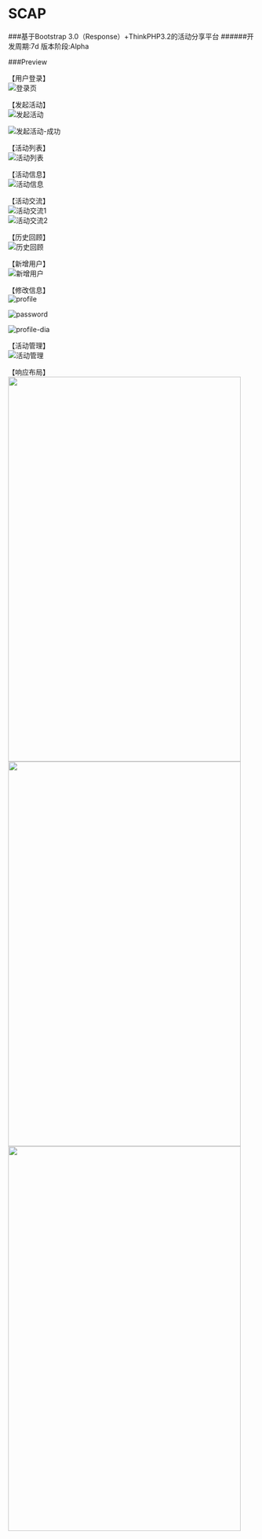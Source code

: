 # SCAP
###基于Bootstrap 3.0（Response）+ThinkPHP3.2的活动分享平台
######开发周期:7d 版本阶段:Alpha  
  
###Preview

【用户登录】  
![登录页](https://github.com/FelixHo/SCAP/blob/master/screenshot/登陆页.png)

【发起活动】  
![发起活动](https://github.com/FelixHo/SCAP/blob/master/screenshot/组织活动.png)  

![发起活动-成功](https://github.com/FelixHo/SCAP/blob/master/screenshot/发起活动-成功.png)

【活动列表】  
![活动列表](https://github.com/FelixHo/SCAP/blob/master/screenshot/活动列表.png)

【活动信息】  
![活动信息](https://github.com/FelixHo/SCAP/blob/master/screenshot/活动介绍信息.png)  

【活动交流】  
![活动交流1](https://github.com/FelixHo/SCAP/blob/master/screenshot/活动交流-发言.png)  
![活动交流2](https://github.com/FelixHo/SCAP/blob/master/screenshot/活动交流.png)  

【历史回顾】  
![历史回顾](https://github.com/FelixHo/SCAP/blob/master/screenshot/历史回顾.png)  

【新增用户】  
![新增用户](https://github.com/FelixHo/SCAP/blob/master/screenshot/新增用户.png)  

【修改信息】  
![profile](https://github.com/FelixHo/SCAP/blob/master/screenshot/profile修改.png)  

![password](https://github.com/FelixHo/SCAP/blob/master/screenshot/修改密码.png)  

![profile-dia](https://github.com/FelixHo/SCAP/blob/master/screenshot/profile.png)  

【活动管理】  
![活动管理](https://github.com/FelixHo/SCAP/blob/master/screenshot/个人活动管理.png)  

【响应布局】  
<img src="https://github.com/FelixHo/SCAP/blob/master/screenshot/响应式1.png" width="474px" height="784px">  
<img src="https://github.com/FelixHo/SCAP/blob/master/screenshot/响应式2.png" width="474px" height="784px">  
<img src="https://github.com/FelixHo/SCAP/blob/master/screenshot/响应式3.png" width="474px" height="784px">  
